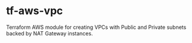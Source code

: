 # tf-aws-vpc
Terraform AWS module for creating VPCs with Public and Private subnets backed by NAT Gateway instances.
